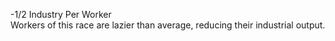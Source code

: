-1/2 Industry Per Worker  
Workers of this race are lazier than average, reducing their industrial output.